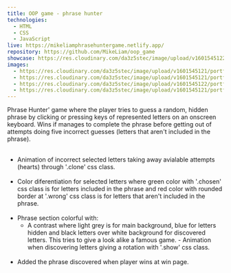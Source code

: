 ```yaml
---
title: OOP game - phrase hunter
technologies:
  - HTML
  - CSS
  - JavaScript
live: https://mikeliamphrasehuntergame.netlify.app/
repository: https://github.com/MikeLiam/oop_game
showcase: https://res.cloudinary.com/da3z5stec/image/upload/v1601545122/portflio-nuxt/oop_game_main_bmanql.png
images:
  - https://res.cloudinary.com/da3z5stec/image/upload/v1601545121/portflio-nuxt/oop_game_landscape_01_x51s6w.png
  - https://res.cloudinary.com/da3z5stec/image/upload/v1601545121/portflio-nuxt/oop_game_landscape_02_lyhx6z.png
  - https://res.cloudinary.com/da3z5stec/image/upload/v1601545122/portflio-nuxt/oop_game_landscape_03_ezm2sv.png
  - https://res.cloudinary.com/da3z5stec/image/upload/v1601545121/portflio-nuxt/oop_game_landscape_04_mgjgqs.png
---
```


Phrase Hunter' game where the player tries to guess a random, hidden phrase by clicking or pressing keys of represented letters on an onscreen keyboard. Wins if manages to complete the phrase before getting out of attempts doing five incorrect guesses (letters that aren't included in the phrase).  
<br/>

- Animation of incorrect selected letters taking away avialable attempts (hearts) through '.clone' css class.  
  <br/>
- Color diferentiation for selected letters where green color with '.chosen' css class is for letters included in the phrase and red color with rounded border at '.wrong' css class is for letters that aren't included in the phrase.  
  <br/>
- Phrase section colorful with:  
   - A contrast where light grey is for main background, blue for letters hidden and black letters over white background for discovered letters. This tries to give a look alike a famous game. - Animation when discovering letters giving a rotation with '.show' css class.  
  <br/>
- Added the phrase discovered when player wins at win page.
